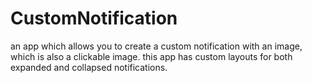 # CustomNotification

an app which allows
you to create
a custom notification
with an image, which 
is also a clickable image.
this app has custom layouts 
for both
expanded and collapsed notifications.
